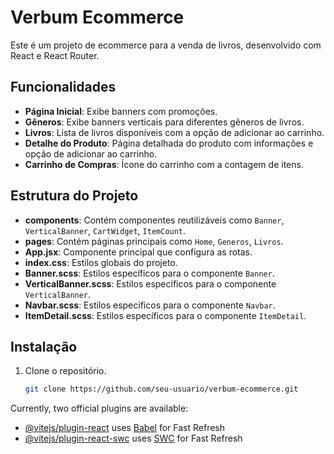 # Verbum Ecommerce

Este é um projeto de ecommerce para a venda de livros, desenvolvido com React e React Router.

## Funcionalidades

- **Página Inicial**: Exibe banners com promoções.
- **Gêneros**: Exibe banners verticais para diferentes gêneros de livros.
- **Livros**: Lista de livros disponíveis com a opção de adicionar ao carrinho.
- **Detalhe do Produto**: Página detalhada do produto com informações e opção de adicionar ao carrinho.
- **Carrinho de Compras**: Ícone do carrinho com a contagem de itens.

## Estrutura do Projeto

- **components**: Contém componentes reutilizáveis como `Banner`, `VerticalBanner`, `CartWidget`, `ItemCount`.
- **pages**: Contém páginas principais como `Home`, `Generos`, `Livros`.
- **App.jsx**: Componente principal que configura as rotas.
- **index.css**: Estilos globais do projeto.
- **Banner.scss**: Estilos específicos para o componente `Banner`.
- **VerticalBanner.scss**: Estilos específicos para o componente `VerticalBanner`.
- **Navbar.scss**: Estilos específicos para o componente `Navbar`.
- **ItemDetail.scss**: Estilos específicos para o componente `ItemDetail`.

## Instalação

1. Clone o repositório.
   ```sh
   git clone https://github.com/seu-usuario/verbum-ecommerce.git


Currently, two official plugins are available:

- [@vitejs/plugin-react](https://github.com/vitejs/vite-plugin-react/blob/main/packages/plugin-react/README.md) uses [Babel](https://babeljs.io/) for Fast Refresh
- [@vitejs/plugin-react-swc](https://github.com/vitejs/vite-plugin-react-swc) uses [SWC](https://swc.rs/) for Fast Refresh
